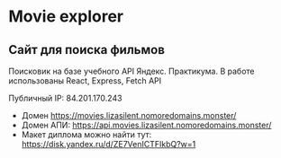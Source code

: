 # Movie explorer #
## Сайт для поиска фильмов ##

Поисковик на базе учебного API Яндекс. Практикума. В работе использованы React, Express, Fetch API

Публичный IP: 84.201.170.243

- Домен https://movies.lizasilent.nomoredomains.monster/
- Домен АПИ: https://api.movies.lizasilent.nomoredomains.monster/ 
- Макет диплома можно найти тут: https://disk.yandex.ru/d/ZE7VenICTFIkbQ?w=1
